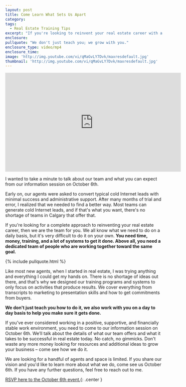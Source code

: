 ```yaml
---
layout: post
title: Come Learn What Sets Us Apart
category:
tags:
  - Real Estate Training Tips
excerpt: "If you're looking to reinvent your real estate career with a team that provides the support and resources you need to succeed, you might be a perfect fit for our team. If you think you share our vision and are tired of following the same old cold Internet leads, come to our information session on October 6th to find out more about how you can grow your career. We designed our training program and systems to focus solely on the things that produce results. We'd love for you to come find out if this would be a good fit for you and your career. To learn more, watch this short video."
enclosure:
pullquote: "We don't just teach you; we grow with you."
enclosure_type: video/mp4
enclosure_time:
image: 'http://img.youtube.com/vi/qMaGvLY7Dvk/maxresdefault.jpg'
thumbnail: 'http://img.youtube.com/vi/qMaGvLY7Dvk/maxresdefault.jpg'
---
```



<iframe src="https://www.youtube.com/embed/qMaGvLY7Dvk" allowfullscreen="" width="560" height="315" frameborder="0"></iframe>

I wanted to take a minute to talk about our team and what you can expect from our information session on October 6th.

Early on, our agents were asked to convert typical cold Internet leads with minimal success and administrative support. After many months of trial and error, I realized that we needed to find a better way. Most teams can generate cold Internet leads, and if that's what you want, there's no shortage of teams in Calgary that offer that.

If you're looking for a complete approach to reinventing your real estate career, then we are the team for you. We all know what we need to do on a daily basis, but it's very difficult to do it on your own. **You need time, money, training, and a lot of systems to get it done. Above all, you need a dedicated team of people who are working together toward the same goal.**

{% include pullquote.html %}

Like most new agents, when I started in real estate, I was trying anything and everything I could get my hands on. There is no shortage of ideas out there, and that's why we designed our training programs and systems to only focus on activities that produce results. We cover everything from transcripts to marketing to presentation skills and how to get commitments from buyers.

**We don't just teach you how to do it, we also work with you on a day to day basis to help you make sure it gets done.**

If you've ever considered working in a positive, supportive, and financially stable work environment, you need to come to our information session on October 6th. We’ll talk about the details of what our team offers and what it takes to be successful in real estate today. No catch, no gimmicks. Don't waste any more money looking for resources and additional ideas to grow your business – come see how we do it.

We are looking for a handful of agents and space is limited. If you share our vision and you'd like to learn more about what we do, come see us October 6th. If you have any further questions, feel free to reach out to me.


[RSVP here to the October 6th event.](http://leeyousefrecruitme.wixsite.com/joinourteam/join-our-team){: .center }